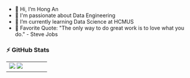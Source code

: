 - 👋 Hi, I’m Hong An
- 🔭 I'm passionate about Data Engineering
- 🌱 I’m currently learning Data Science at HCMUS
- 🥅 Favorite Quote: "The only way to do great work is to love what you do." - Steve Jobs

### :zap: GitHub Stats

<table>
<tr>
  <td width="48%">
    <img src="https://github-readme-stats.vercel.app/api?username=nAgnoH&show_icons=true&hide=contribs,issues&hide_border=true" />
    <img src="https://github-readme-stats.vercel.app/api/top-langs/?username=nAgnoH&layout=compact&show_icons=true&hide_border=true" />
  </td>
 
</tr>
<table>
